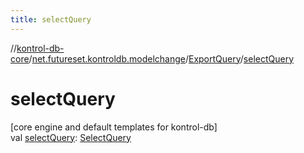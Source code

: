```yaml
---
title: selectQuery
---
```

//[kontrol-db-core](../../../index.html)/[net.futureset.kontroldb.modelchange](../index.html)/[ExportQuery](index.html)/[selectQuery](select-query.html)



# selectQuery



[core engine and default templates for kontrol-db]\
val [selectQuery](select-query.html): [SelectQuery](../-select-query/index.html)




